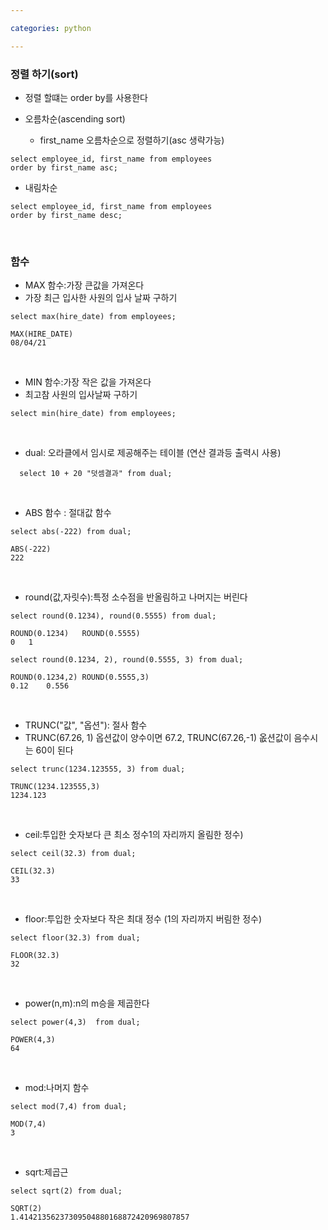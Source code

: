 ```yaml
---

categories: python

---
```






### 정렬 하기(sort)
- 정렬 할떄는 order by를 사용한다

- 오름차순(ascending sort)
  - first_name 오름차순으로 정렬하기(asc 생략가능)
```
select employee_id, first_name from employees
order by first_name asc;
```
- 내림차순
```
select employee_id, first_name from employees
order by first_name desc;
```
&nbsp;
### 함수
- MAX 함수:가장 큰값을 가져온다
- 가장 최근 입사한 사원의 입사 날짜 구하기
```
select max(hire_date) from employees;
```
```
MAX(HIRE_DATE)
08/04/21
```
&nbsp;
- MIN 함수:가장 작은 값을 가져온다
- 최고참 사원의 입사날짜 구하기
```
select min(hire_date) from employees;
```
&nbsp;

- dual: 오라클에서 임시로 제공해주는 테이블 (연산 결과등 출력시 사용)
```
  select 10 + 20 "덧셈결과" from dual;
```
&nbsp;
- ABS 함수 : 절대값 함수
```
select abs(-222) from dual;
```
```
ABS(-222)
222
```
&nbsp;
- round(값,자릿수):특정 소수점을 반올림하고 나머지는 버린다


```
select round(0.1234), round(0.5555) from dual;
```
```
ROUND(0.1234)	ROUND(0.5555)
0	1
```
```
select round(0.1234, 2), round(0.5555, 3) from dual;
```
```
ROUND(0.1234,2)	ROUND(0.5555,3)
0.12	0.556
```
&nbsp;

-  TRUNC("값", "옵션"): 절사 함수
-  TRUNC(67.26, 1) 옵션값이 양수이면 67.2, TRUNC(67.26,-1) 옶션값이 음수시는 60이 된다
```
select trunc(1234.123555, 3) from dual;
```
```
TRUNC(1234.123555,3)
1234.123
```
&nbsp;
- ceil:투입한 숫자보다 큰 최소 정수1의 자리까지 올림한 정수)

```
select ceil(32.3) from dual;
```
```
CEIL(32.3)
33
```
&nbsp;
- floor:투입한 숫자보다 작은 최대 정수 (1의 자리까지 버림한 정수)
```
select floor(32.3) from dual;

```
```
FLOOR(32.3)
32
```
&nbsp;
- power(n,m):n의 m승을 제곱한다
```
select power(4,3)  from dual;
```
```
POWER(4,3)
64
```
&nbsp;
- mod:나머지 함수 
```
select mod(7,4) from dual;
```
```
MOD(7,4)
3
```
&nbsp;

- sqrt:제곱근

```
select sqrt(2) from dual;
```
```
SQRT(2)
1.41421356237309504880168872420969807857
```






